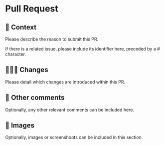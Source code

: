 # Pull Request

## 💬 Context

Please describe the reason to submit this PR.

If there is a related issue, please include its identifier here, preceded by a # character.

## 👩🏼‍🎨 Changes

Please detail which changes are introduced within this PR.

## 💬 Other comments

Optionally, any other relevant comments can be included here.

## 📸 Images

Optionally, images or screenshoots can be included in this section.
